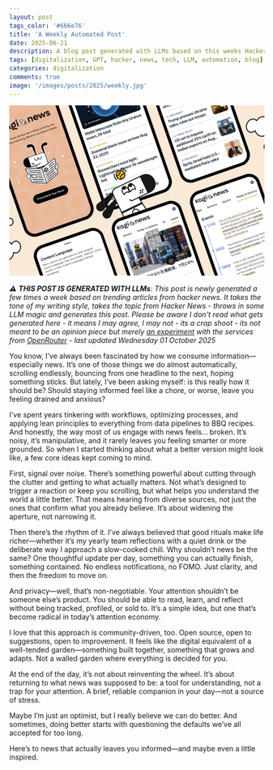```yaml
---
layout: post
tags_color: '#666e76'
title: 'A Weekly Automated Post'
date: 2025-06-21
description: A blog post generated with LLMs based on this weeks Hacker News
tags: [digitalization, GPT, hacker, news, tech, LLM, automation, blog]
categories: digitalization
comments: true
image: '/images/posts/2025/weekly.jpg'
---
```

![](/images/posts/2025/weekly.jpg)

_⚠️ **THIS POST IS GENERATED WITH LLMs**: This post is newly generated a few times a week based on trending articles from hacker news. It takes the tone of my writing style, takes the topic from Hacker News - throws in some LLM magic and generates this post. Please be aware I don't read what gets generated here - it means I may agree, I may not - its a crap shoot - its not meant to be an opinion piece but merely [an experiment](https://github.com/clintjb/Weekly-Post) with the services from [OpenRouter](https://openrouter.ai) - last updated Wednesday 01 October 2025_

You know, I’ve always been fascinated by how we consume information—especially news. It’s one of those things we do almost automatically, scrolling endlessly, bouncing from one headline to the next, hoping something sticks. But lately, I’ve been asking myself: is this really how it should be? Should staying informed feel like a chore, or worse, leave you feeling drained and anxious?

I’ve spent years tinkering with workflows, optimizing processes, and applying lean principles to everything from data pipelines to BBQ recipes. And honestly, the way most of us engage with news feels… broken. It’s noisy, it’s manipulative, and it rarely leaves you feeling smarter or more grounded. So when I started thinking about what a better version might look like, a few core ideas kept coming to mind.

First, signal over noise. There’s something powerful about cutting through the clutter and getting to what actually matters. Not what’s designed to trigger a reaction or keep you scrolling, but what helps you understand the world a little better. That means hearing from diverse sources, not just the ones that confirm what you already believe. It’s about widening the aperture, not narrowing it.

Then there’s the rhythm of it. I’ve always believed that good rituals make life richer—whether it’s my yearly team reflections with a quiet drink or the deliberate way I approach a slow-cooked chili. Why shouldn’t news be the same? One thoughtful update per day, something you can actually finish, something contained. No endless notifications, no FOMO. Just clarity, and then the freedom to move on.

And privacy—well, that’s non-negotiable. Your attention shouldn’t be someone else’s product. You should be able to read, learn, and reflect without being tracked, profiled, or sold to. It’s a simple idea, but one that’s become radical in today’s attention economy.

I love that this approach is community-driven, too. Open source, open to suggestions, open to improvement. It feels like the digital equivalent of a well-tended garden—something built together, something that grows and adapts. Not a walled garden where everything is decided for you.

At the end of the day, it’s not about reinventing the wheel. It’s about returning to what news was supposed to be: a tool for understanding, not a trap for your attention. A brief, reliable companion in your day—not a source of stress.

Maybe I’m just an optimist, but I really believe we can do better. And sometimes, doing better starts with questioning the defaults we’ve all accepted for too long.

Here’s to news that actually leaves you informed—and maybe even a little inspired.